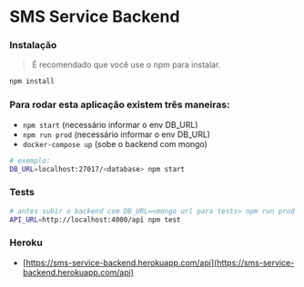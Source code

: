 # SMS Service Backend

### Instalação

> É recomendado que você use o npm para instalar.

```bash
npm install
```
### Para rodar esta aplicação existem três maneiras:

- `npm start` (necessário informar o env DB_URL)
- `npm run prod` (necessário informar o env DB_URL)
- `docker-compose up` (sobe o backend com mongo)

```bash
# exemplo:
DB_URL=localhost:27017/<database> npm start
```

### Tests
```bash
# antes subir o backend com DB_URL=<mongo url para tests> npm run prod
API_URL=http://localhost:4000/api npm test
```

### Heroku
- [https://sms-service-backend.herokuapp.com/api](https://sms-service-backend.herokuapp.com/api)

